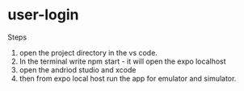# user-login
Steps 
1) open the project directory in the vs code.
2) In the terminal write npm start - it will open the expo localhost
3) open the andriod studio and xcode
4) then from expo local host run the app for emulator and simulator.
